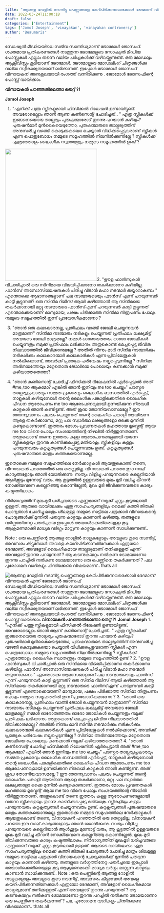```yaml
---
title: "ആങ്ങള റോളിൽ നടന്നിട്ടു പെണ്ണുങ്ങളെ കേറിപിടിക്കുന്നവരെക്കാൾ ഭേദമാണ് വിനായകൻ എന്ന് ജോമോൾ ജോസഫ്"
date: 2022-03-24T11:00:18
draft: false
categories: ["Entertainment"]
tags: ['Jomol Joseph', 'vinayakan', 'vinayakan controversy']
author: "Beaumaris"
---
```


സോഷ്യൽ മീഡിയയിലെ സജീവ സാന്നിധ്യമാണ് ജോമോൾ ജോസഫ്. ശക്തമായ പ്രതികരണങ്ങൾ നടത്തുന്ന ജോമോളുടെ സോഷ്യൽ മീഡിയ പോസ്റ്റുകൾ എല്ലാം തന്നെ വലിയ ചർച്ചകൾക്ക് വഴിവയ്ക്കുന്നുണ്ട്. ഒരു മോഡലും ആക്റ്റിവിസ്റ്റും കൂടിയാണ് ജോമോൾ. ജോമോളുടെ മോഡലിംഗ് ചിത്രങ്ങൾക്കു വലിയ സ്വീകാര്യതയാണ് ലഭിക്കുന്നത്. ഇപ്പോൾ ജോമോൾ ജോസഫ് വിനായകന് അനുകൂലയായി രംഗത്ത് വന്നിരിക്കുന്നു . ജോമോൾ ജോസഫിന്റെ പോസ്റ്റ് വായിക്കാം

<strong>വിനായകൻ പറഞ്ഞതിലെന്താ തെറ്റ് ?!</strong>

<strong>Jomol Joseph</strong>

1. "എനിക്ക് പത്തു സ്ത്രീകളുമായി ഫിസിക്കൽ റിലേഷൻ ഉണ്ടായിട്ടുണ്ട്. അവരോടെല്ലാം ഞാൻ ആണ് കൺസെന്റ് ചോദിച്ചത്.. "
എത്ര സ്ത്രീകൾക്ക് ഇങ്ങനെയൊരു താല്പര്യം പുരുഷന്മാരോട് തുറന്നു പറയാൻ കഴിയും? പുരുഷൻമാർ മുൻകൈയെടുത്തോ, പുരുഷന്മാരുടെ താല്പര്യത്തിന് അനുസരിച്ചു വഴങ്ങി കൊടുക്കുകയൊ ചെയ്യാൻ വിധിക്കപ്പെട്ടവരാണ് സ്ത്രീകൾ എന്ന പൊതുബോധം നമ്മുടെ സമൂഹത്തിൽ നിലനിൽക്കുന്നില്ലേ ? സ്ത്രീകൾക്ക് എത്രത്തോളം ലൈംഗീക സ്വാതന്ത്ര്യം നമ്മുടെ സമൂഹത്തിൽ ഉണ്ട് ?

<img class="wp-image-327369 alignleft" src="https://cdn.boolokam.com/articles/2022/03/nnhhh.jpg" alt="" width="301" height="431" />2. "ഊള ഫാൻസുകൾ വിചാരിച്ചാൽ ഒരു സിനിമയെ വിജയിപ്പിക്കാനോ തകർക്കാനോ കഴിയില്ല. ഫാൻസ്‌ അസോസിയേഷനുകൾ പിരിച്ചു വിടാൻ മഹാ നടന്മാർ തയ്യാറാകണം "
എന്തൊക്കെ ആഭാസങ്ങളാണ് പല നടന്മാരുടെയും ഫാൻസ്‌ എന്ന് പറയുന്നവർ കാട്ടി കൂട്ടുന്നത്? ഒരു സിനിമ റിലീസ് ആയി കഴിഞ്ഞാൽ ആ സിനിമയെ തകർക്കാനായി മറ്റു നടന്മാരുടെ ഫാൻസ്‌എന്ന് പറയുന്നവർ കാട്ടി കൂട്ടുന്നത് എന്തൊക്കെയാണ്? മാന്യമായ, പക്ഷം പിടിക്കാത്ത സിനിമാ നിരൂപണം പോലും നമ്മുടെ സമൂഹത്തിൽ ഇന്ന് പ്രായോഗീകമാണോ ?

3. "ഞാൻ ഒരു കലാകാരനല്ല, പ്രതിഫലം വാങ്ങി ജോലി ചെയ്യുന്നവൻ മാത്രമാണ്"
സിനിമാ നടന്മാരും നടികളും ചെയ്യുന്നത് പ്രതിഫലം ലക്ഷ്യമിട്ട് അവരുടെ ജോലി മാത്രമല്ലേ? നമ്മൾ ഓരോരുത്തരും ഓരോ ജോലികൾ ചെയ്യുന്നതും നമുക്ക് പ്രതിഫലം ലഭിക്കാനും അതുകൊണ്ട് മെച്ചപ്പെട്ട ജീവിത നിലവാരത്തിൽ ജീവിക്കാനുമല്ലേ ? അതിൽ നിന്നും മാറി സിനിമ നടന്മാർക്കും നടികൾക്കും കലാകാരന്മാർ കലാകാരികൾ എന്ന പ്രിവിലേജുകൾ നൽകിക്കൊണ്ട്, അവർക്ക് പ്രത്യേക പരിവേഷം നല്കപ്പെടുന്നില്ലേ ? സിനിമാ അഭിനയത്തേയും മറ്റേതൊരു ജോലിയെ പോലെയും കണക്കാൻ നമുക്ക് കഴിയാത്തതെന്താ?

4. "ഞാൻ കൺസെന്റ് ചോദിച്ച് ഫിസിക്കൽ റിലേഷനിൽ ഏർപ്പെട്ടാൽ അത് #me_too ആകുമോ? എങ്കിൽ ഞാൻ ഇനിയും me too ചെയ്യും"
പരസ്പര താല്പര്യപ്രകാരവും സമ്മത പ്രകാരവും ലൈംഗീക ബന്ധത്തിൽ എർപ്പെട്ട്‌, നാളുകൾ കഴിയുമ്പോൾ തന്റെ ലൈംഗീക പങ്കാളിക്കെതിരെ ലൈംഗീക പീഡന ആരോപണം me too ആരോപണവുമായി ഉന്നയിക്കുന്ന നിരവധി കാഴ്ചകൾ ഞാൻ കണ്ടിട്ടുണ്ട്. അത് ശുദ്ധ തോന്നിയവാസമല്ലേ ? ഈ തോന്ന്യവാസം പലരും ചെയ്യുന്നത് തന്റെ ലൈംഗീക പങ്കാളി ആയിരുന്ന ആളെ തകർക്കാനോ, മറ്റു പല സ്വാർത്ഥ ലക്ഷ്യങ്ങളോ ഒക്കെ മുന്നിൽ കണ്ടുകൊണ്ടാണ്. ഇത്തരം മോശം പ്രവണതകൾ മഹത്തായ മൂവ്മെന്റ് ആയ me too വിനെ പോലും സംശയത്തിന്റെ നിഴലിൽ നിർത്തുന്നതാണ്. അതുകൊണ്ട് തന്നെ ഇത്തരം കള്ള ആരോപണങ്ങളുമായി വരുന്ന സ്ത്രീകളെയും തുറന്നു കാണിക്കപ്പെട്ടേ മതിയാകൂ. സ്ത്രീകളിലും കള്ളം പറയുന്നവരും കുറ്റകൃത്യങ്ങൾ ചെയ്യുന്നവരും ഉണ്ട്. കുറ്റകൃത്യങ്ങൾ പുരുഷന്മാരുടെ മാത്രം കുത്തകയൊന്നുമല്ല.

ഇതൊക്കെ നമ്മുടെ സമൂഹത്തിലെ നേർക്കാഴ്ചകൾ ആയതുകൊണ്ട് തന്നെ, വിനായകൻ പറഞ്ഞതിൽ ഒരു തെറ്റുമില്ല. വിനായകൻ പറഞ്ഞ ഈ നാല് കാര്യങ്ങളോടും ഞാൻ യോജിക്കുന്നു.
സത്യം വിളിച്ചു പറയുന്നവരെ കല്ലെറിയാൻ ആൾക്കൂട്ടം മുന്നോട്ട് വരും, ആ കൂട്ടത്തിൽ ഉള്ളവരുടെ മുഖം മൂടി വലിച്ചു കീറാൻ നോക്കിയവനെ കല്ലെറിഞ്ഞു കൊന്നില്ലേൽ, മുഖം മൂടി ജീവിക്കുന്നവരുടെ കാര്യം കഷ്ടത്തിലാകും.

നിർഭാഗ്യത്തിന് മുഖംമൂടി ധരിച്ചവരുടെ എണ്ണമാണ് നമുക്ക് ചുറ്റും കൂടുതലായി ഉള്ളത്.
ആരുടെ വായിലേക്കും ഏതു സാഹചര്യങ്ങളിലും മൈക്ക് കുത്തി തിരുകി ചോദ്യങ്ങൾ ചോദിച്ചു മാത്രം ശീലമുള്ള നമ്മുടെ നാട്ടിലെ പത്രക്കാർ വിനായകന്റെ ചോദ്യങ്ങൾക്ക് മുന്നിൽ പതറുന്ന കാഴ്ചയും കാണാൻ കഴിഞ്ഞു. തങ്ങളുടെ വർഗ്ഗത്തിനേറ്റ പതർച്ചയെ ഇപ്പോൾ അയാൾക്കെതിരെയുള്ള കൂട്ട ആക്രമണമാക്കി മാധ്യമ വർഗ്ഗം മാറ്റുന്ന കാഴ്ചയും കാണാൻ സാധിക്കുന്നുണ്ട്..

Note : ഒരു പെണ്ണിന്റെ ആങ്ങള റോളിൽ നാളുകളോളം അവളുടെ കൂടെ നടന്നിട്ട്‌, അവസരം കിട്ടുമ്പോൾ അവളെ കയറിപിടിക്കുന്നതിനേക്കാൾ എത്രയോ ഭേദമാണ്, അവളോട് ലൈംഗീകമായ താല്പര്യമാണ് തനിക്കുള്ളത് എന്ന് അവളോട് തുറന്നു പറയുന്നത് ? ആ കടന്നുകയറ്റം നൽകുന്ന ട്രോമയാണോ തുറന്നു പറച്ചിൽ നൽകുന്ന ട്രോമയാണോ ഒരു പെണ്ണിനെ തകർക്കുന്നത് ? പല പുരോഗമന വാദികളും ചിന്തിക്കേണ്ട വിഷയമാണ്..
thats all


![ആങ്ങള റോളിൽ നടന്നിട്ടു പെണ്ണുങ്ങളെ കേറിപിടിക്കുന്നവരെക്കാൾ ഭേദമാണ് വിനായകൻ എന്ന് ജോമോൾ ജോസഫ്](https://cdn.boolokam.com/articles/2022/03/nnhhh.jpg)സോഷ്യൽ മീഡിയയിലെ സജീവ സാന്നിധ്യമാണ് ജോമോൾ ജോസഫ്. ശക്തമായ പ്രതികരണങ്ങൾ നടത്തുന്ന ജോമോളുടെ സോഷ്യൽ മീഡിയ പോസ്റ്റുകൾ എല്ലാം തന്നെ വലിയ ചർച്ചകൾക്ക് വഴിവയ്ക്കുന്നുണ്ട്. ഒരു മോഡലും ആക്റ്റിവിസ്റ്റും കൂടിയാണ് ജോമോൾ. ജോമോളുടെ മോഡലിംഗ് ചിത്രങ്ങൾക്കു വലിയ സ്വീകാര്യതയാണ് ലഭിക്കുന്നത്. ഇപ്പോൾ ജോമോൾ ജോസഫ് വിനായകന് അനുകൂലയായി രംഗത്ത് വന്നിരിക്കുന്നു . ജോമോൾ ജോസഫിന്റെ പോസ്റ്റ് വായിക്കാം **വിനായകൻ പറഞ്ഞതിലെന്താ തെറ്റ് ?!** **Jomol Joseph** 1\. "എനിക്ക് പത്തു സ്ത്രീകളുമായി ഫിസിക്കൽ റിലേഷൻ ഉണ്ടായിട്ടുണ്ട്. അവരോടെല്ലാം ഞാൻ ആണ് കൺസെന്റ് ചോദിച്ചത്.. " എത്ര സ്ത്രീകൾക്ക് ഇങ്ങനെയൊരു താല്പര്യം പുരുഷന്മാരോട് തുറന്നു പറയാൻ കഴിയും? പുരുഷൻമാർ മുൻകൈയെടുത്തോ, പുരുഷന്മാരുടെ താല്പര്യത്തിന് അനുസരിച്ചു വഴങ്ങി കൊടുക്കുകയൊ ചെയ്യാൻ വിധിക്കപ്പെട്ടവരാണ് സ്ത്രീകൾ എന്ന പൊതുബോധം നമ്മുടെ സമൂഹത്തിൽ നിലനിൽക്കുന്നില്ലേ ? സ്ത്രീകൾക്ക് എത്രത്തോളം ലൈംഗീക സ്വാതന്ത്ര്യം നമ്മുടെ സമൂഹത്തിൽ ഉണ്ട് ? 2\. "ഊള ഫാൻസുകൾ വിചാരിച്ചാൽ ഒരു സിനിമയെ വിജയിപ്പിക്കാനോ തകർക്കാനോ കഴിയില്ല. ഫാൻസ്‌ അസോസിയേഷനുകൾ പിരിച്ചു വിടാൻ മഹാ നടന്മാർ തയ്യാറാകണം " എന്തൊക്കെ ആഭാസങ്ങളാണ് പല നടന്മാരുടെയും ഫാൻസ്‌ എന്ന് പറയുന്നവർ കാട്ടി കൂട്ടുന്നത്? ഒരു സിനിമ റിലീസ് ആയി കഴിഞ്ഞാൽ ആ സിനിമയെ തകർക്കാനായി മറ്റു നടന്മാരുടെ ഫാൻസ്‌എന്ന് പറയുന്നവർ കാട്ടി കൂട്ടുന്നത് എന്തൊക്കെയാണ്? മാന്യമായ, പക്ഷം പിടിക്കാത്ത സിനിമാ നിരൂപണം പോലും നമ്മുടെ സമൂഹത്തിൽ ഇന്ന് പ്രായോഗീകമാണോ ? 3\. "ഞാൻ ഒരു കലാകാരനല്ല, പ്രതിഫലം വാങ്ങി ജോലി ചെയ്യുന്നവൻ മാത്രമാണ്" സിനിമാ നടന്മാരും നടികളും ചെയ്യുന്നത് പ്രതിഫലം ലക്ഷ്യമിട്ട് അവരുടെ ജോലി മാത്രമല്ലേ? നമ്മൾ ഓരോരുത്തരും ഓരോ ജോലികൾ ചെയ്യുന്നതും നമുക്ക് പ്രതിഫലം ലഭിക്കാനും അതുകൊണ്ട് മെച്ചപ്പെട്ട ജീവിത നിലവാരത്തിൽ ജീവിക്കാനുമല്ലേ ? അതിൽ നിന്നും മാറി സിനിമ നടന്മാർക്കും നടികൾക്കും കലാകാരന്മാർ കലാകാരികൾ എന്ന പ്രിവിലേജുകൾ നൽകിക്കൊണ്ട്, അവർക്ക് പ്രത്യേക പരിവേഷം നല്കപ്പെടുന്നില്ലേ ? സിനിമാ അഭിനയത്തേയും മറ്റേതൊരു ജോലിയെ പോലെയും കണക്കാൻ നമുക്ക് കഴിയാത്തതെന്താ? 4\. "ഞാൻ കൺസെന്റ് ചോദിച്ച് ഫിസിക്കൽ റിലേഷനിൽ ഏർപ്പെട്ടാൽ അത് #me_too ആകുമോ? എങ്കിൽ ഞാൻ ഇനിയും me too ചെയ്യും" പരസ്പര താല്പര്യപ്രകാരവും സമ്മത പ്രകാരവും ലൈംഗീക ബന്ധത്തിൽ എർപ്പെട്ട്‌, നാളുകൾ കഴിയുമ്പോൾ തന്റെ ലൈംഗീക പങ്കാളിക്കെതിരെ ലൈംഗീക പീഡന ആരോപണം me too ആരോപണവുമായി ഉന്നയിക്കുന്ന നിരവധി കാഴ്ചകൾ ഞാൻ കണ്ടിട്ടുണ്ട്. അത് ശുദ്ധ തോന്നിയവാസമല്ലേ ? ഈ തോന്ന്യവാസം പലരും ചെയ്യുന്നത് തന്റെ ലൈംഗീക പങ്കാളി ആയിരുന്ന ആളെ തകർക്കാനോ, മറ്റു പല സ്വാർത്ഥ ലക്ഷ്യങ്ങളോ ഒക്കെ മുന്നിൽ കണ്ടുകൊണ്ടാണ്. ഇത്തരം മോശം പ്രവണതകൾ മഹത്തായ മൂവ്മെന്റ് ആയ me too വിനെ പോലും സംശയത്തിന്റെ നിഴലിൽ നിർത്തുന്നതാണ്. അതുകൊണ്ട് തന്നെ ഇത്തരം കള്ള ആരോപണങ്ങളുമായി വരുന്ന സ്ത്രീകളെയും തുറന്നു കാണിക്കപ്പെട്ടേ മതിയാകൂ. സ്ത്രീകളിലും കള്ളം പറയുന്നവരും കുറ്റകൃത്യങ്ങൾ ചെയ്യുന്നവരും ഉണ്ട്. കുറ്റകൃത്യങ്ങൾ പുരുഷന്മാരുടെ മാത്രം കുത്തകയൊന്നുമല്ല. ഇതൊക്കെ നമ്മുടെ സമൂഹത്തിലെ നേർക്കാഴ്ചകൾ ആയതുകൊണ്ട് തന്നെ, വിനായകൻ പറഞ്ഞതിൽ ഒരു തെറ്റുമില്ല. വിനായകൻ പറഞ്ഞ ഈ നാല് കാര്യങ്ങളോടും ഞാൻ യോജിക്കുന്നു. സത്യം വിളിച്ചു പറയുന്നവരെ കല്ലെറിയാൻ ആൾക്കൂട്ടം മുന്നോട്ട് വരും, ആ കൂട്ടത്തിൽ ഉള്ളവരുടെ മുഖം മൂടി വലിച്ചു കീറാൻ നോക്കിയവനെ കല്ലെറിഞ്ഞു കൊന്നില്ലേൽ, മുഖം മൂടി ജീവിക്കുന്നവരുടെ കാര്യം കഷ്ടത്തിലാകും. നിർഭാഗ്യത്തിന് മുഖംമൂടി ധരിച്ചവരുടെ എണ്ണമാണ് നമുക്ക് ചുറ്റും കൂടുതലായി ഉള്ളത്. ആരുടെ വായിലേക്കും ഏതു സാഹചര്യങ്ങളിലും മൈക്ക് കുത്തി തിരുകി ചോദ്യങ്ങൾ ചോദിച്ചു മാത്രം ശീലമുള്ള നമ്മുടെ നാട്ടിലെ പത്രക്കാർ വിനായകന്റെ ചോദ്യങ്ങൾക്ക് മുന്നിൽ പതറുന്ന കാഴ്ചയും കാണാൻ കഴിഞ്ഞു. തങ്ങളുടെ വർഗ്ഗത്തിനേറ്റ പതർച്ചയെ ഇപ്പോൾ അയാൾക്കെതിരെയുള്ള കൂട്ട ആക്രമണമാക്കി മാധ്യമ വർഗ്ഗം മാറ്റുന്ന കാഴ്ചയും കാണാൻ സാധിക്കുന്നുണ്ട്.. Note : ഒരു പെണ്ണിന്റെ ആങ്ങള റോളിൽ നാളുകളോളം അവളുടെ കൂടെ നടന്നിട്ട്‌, അവസരം കിട്ടുമ്പോൾ അവളെ കയറിപിടിക്കുന്നതിനേക്കാൾ എത്രയോ ഭേദമാണ്, അവളോട് ലൈംഗീകമായ താല്പര്യമാണ് തനിക്കുള്ളത് എന്ന് അവളോട് തുറന്നു പറയുന്നത് ? ആ കടന്നുകയറ്റം നൽകുന്ന ട്രോമയാണോ തുറന്നു പറച്ചിൽ നൽകുന്ന ട്രോമയാണോ ഒരു പെണ്ണിനെ തകർക്കുന്നത് ? പല പുരോഗമന വാദികളും ചിന്തിക്കേണ്ട വിഷയമാണ്.. thats all

